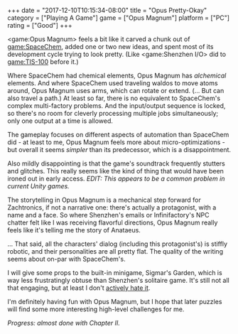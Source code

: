 +++
date = "2017-12-10T10:15:34-08:00"
title = "Opus Pretty-Okay"
category = ["Playing A Game"]
game = ["Opus Magnum"]
platform = ["PC"]
rating = ["Good"]
+++

<game:Opus Magnum> feels a bit like it carved a chunk out of <game:SpaceChem>, added one or two new ideas, and spent most of its development cycle trying to look pretty.  (Like <game:Shenzhen I/O> did to <game:TIS-100> before it.)

Where SpaceChem had chemical elements, Opus Magnum has <i>alchemical</i> elements.  And where SpaceChem used traveling waldos to move atoms around, Opus Magnum uses arms, which can rotate or extend.  (... But can also travel a path.)  At least so far, there is no equivalent to SpaceChem's complex multi-factory problems.  And the input/output sequence is locked, so there's no room for cleverly processing multiple jobs simultaneously; only one output at a time is allowed.

The gameplay focuses on different aspects of automation than SpaceChem did - at least to me, Opus Magnum feels more about micro-optimizations - but overall it seems <i>simpler</i> than its predecessor, which is a disappointment.

Also mildly disappointing is that the game's soundtrack frequently stutters and glitches.  This really seems like the kind of thing that would have been ironed out in early access.  <i>EDIT: This appears to be a common problem in current Unity games.</i>

The storytelling in Opus Magnum is a mechanical step forward for Zachtronics, if not a narrative one: there's actually a protagonist, with a name and a face.  So where Shenzhen's emails or Infinifactory's NPC chatter felt like I was receiving flavorful directions, Opus Magnum really feels like it's telling me the story of Anataeus.

... That said, all the characters' dialog (including this protagonist's) is stiffly robotic, and their personalities are all pretty flat.  The quality of the writing seems about on-par with SpaceChem's.

I will give some props to the built-in minigame, Sigmar's Garden, which is way less frustratingly obtuse than Shenzhen's solitaire game.  It's still not all that engaging, but at least I don't [actively hate it](%site.BaseURL%2017/07/24/made-in-china/).

I'm definitely having fun with Opus Magnum, but I hope that later puzzles will find some more interesting high-level challenges for me.

<i>Progress: almost done with Chapter II.</i>
